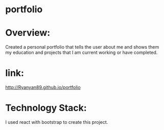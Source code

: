 # portfolio

# Overview:
Created a personal portfolio that tells the user about me and shows them my education and projects that I am current working or have completed.

# link:
http://Ryanyan89.github.io/portfolio

# Technology Stack:
I used react with bootstrap to create this project.